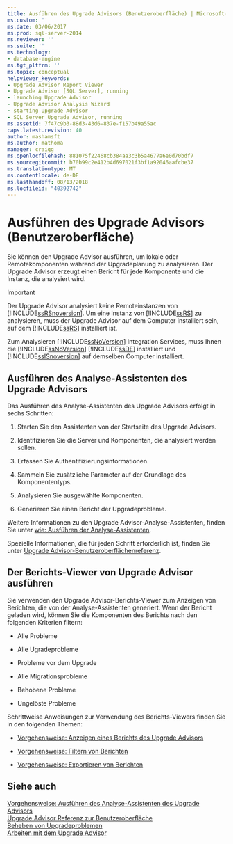 ```yaml
---
title: Ausführen des Upgrade Advisors (Benutzeroberfläche) | Microsoft-Dokumentation
ms.custom: ''
ms.date: 03/06/2017
ms.prod: sql-server-2014
ms.reviewer: ''
ms.suite: ''
ms.technology:
- database-engine
ms.tgt_pltfrm: ''
ms.topic: conceptual
helpviewer_keywords:
- Upgrade Advisor Report Viewer
- Upgrade Advisor [SQL Server], running
- launching Upgrade Advisor
- Upgrade Advisor Analysis Wizard
- starting Upgrade Advisor
- SQL Server Upgrade Advisor, running
ms.assetid: 7f47c9b3-88d3-43d6-837e-f157b49a55ac
caps.latest.revision: 40
author: mashamsft
ms.author: mathoma
manager: craigg
ms.openlocfilehash: 881075f22468cb384aa3c3b5a4677a6e0d70bdf7
ms.sourcegitcommit: b70b99c2e412b4d697021f3bf1a92046aafcbe37
ms.translationtype: MT
ms.contentlocale: de-DE
ms.lasthandoff: 08/13/2018
ms.locfileid: "40392742"
---
```

# <a name="running-upgrade-advisor-user-interface"></a>Ausführen des Upgrade Advisors (Benutzeroberfläche)
  Sie können den Upgrade Advisor ausführen, um lokale oder Remotekomponenten während der Upgradeplanung zu analysieren. Der Upgrade Advisor erzeugt einen Bericht für jede Komponente und die Instanz, die analysiert wird.  
  
> [!IMPORTANT]  
>  Der Upgrade Advisor analysiert keine Remoteinstanzen von [!INCLUDE[ssRSnoversion](../../includes/ssrsnoversion-md.md)]. Um eine Instanz von [!INCLUDE[ssRS](../../includes/ssrs.md)] zu analysieren, muss der Upgrade Advisor auf dem Computer installiert sein, auf dem [!INCLUDE[ssRS](../../includes/ssrs.md)] installiert ist.  
>   
>  Zum Analysieren [!INCLUDE[ssNoVersion](../../includes/ssnoversion-md.md)] Integration Services, muss Ihnen die [!INCLUDE[ssNoVersion](../../includes/ssnoversion-md.md)] [!INCLUDE[ssDE](../../includes/ssde-md.md)] installiert und [!INCLUDE[ssISnoversion](../../includes/ssisnoversion-md.md)] auf demselben Computer installiert.  
  
## <a name="running-the-upgrade-advisor-analysis-wizard"></a>Ausführen des Analyse-Assistenten des Upgrade Advisors  
 Das Ausführen des Analyse-Assistenten des Upgrade Advisors erfolgt in sechs Schritten:  
  
1.  Starten Sie den Assistenten von der Startseite des Upgrade Advisors.  
  
2.  Identifizieren Sie die Server und Komponenten, die analysiert werden sollen.  
  
3.  Erfassen Sie Authentifizierungsinformationen.  
  
4.  Sammeln Sie zusätzliche Parameter auf der Grundlage des Komponententyps.  
  
5.  Analysieren Sie ausgewählte Komponenten.  
  
6.  Generieren Sie einen Bericht der Upgradeprobleme.  
  
 Weitere Informationen zu den Upgrade Advisor-Analyse-Assistenten, finden Sie unter [wie: Ausführen der Analyse-Assistenten](../../../2014/sql-server/install/how-to-run-the-upgrade-advisor-analysis-wizard.md).  
  
 Spezielle Informationen, die für jeden Schritt erforderlich ist, finden Sie unter [Upgrade Advisor-Benutzeroberflächenreferenz](../../../2014/sql-server/install/upgrade-advisor-user-interface-reference.md).  
  
## <a name="running-the-upgrade-advisor-report-viewer"></a>Der Berichts-Viewer von Upgrade Advisor ausführen  
 Sie verwenden den Upgrade Advisor-Berichts-Viewer zum Anzeigen von Berichten, die von der Analyse-Assistenten generiert. Wenn der Bericht geladen wird, können Sie die Komponenten des Berichts nach den folgenden Kriterien filtern:  
  
-   Alle Probleme  
  
-   Alle Ugradeprobleme  
  
-   Probleme vor dem Upgrade  
  
-   Alle Migrationsprobleme  
  
-   Behobene Probleme  
  
-   Ungelöste Probleme  
  
 Schrittweise Anweisungen zur Verwendung des Berichts-Viewers finden Sie in den folgenden Themen:  
  
-   [Vorgehensweise: Anzeigen eines Berichts des Upgrade Advisors](../../../2014/sql-server/install/how-to-view-an-upgrade-advisor-report.md)  
  
-   [Vorgehensweise: Filtern von Berichten](../../../2014/sql-server/install/how-to-filter-reports.md)  
  
-   [Vorgehensweise: Exportieren von Berichten](../../../2014/sql-server/install/how-to-export-reports.md)  
  
## <a name="see-also"></a>Siehe auch  
 [Vorgehensweise: Ausführen des Analyse-Assistenten des Upgrade Advisors](../../../2014/sql-server/install/how-to-run-the-upgrade-advisor-analysis-wizard.md)   
 [Upgrade Advisor Referenz zur Benutzeroberfläche](../../../2014/sql-server/install/upgrade-advisor-user-interface-reference.md)   
 [Beheben von Upgradeproblemen](../../../2014/sql-server/install/resolving-upgrade-issues.md)   
 [Arbeiten mit dem Upgrade Advisor](../../../2014/sql-server/install/working-with-upgrade-advisor.md)  
  
  
